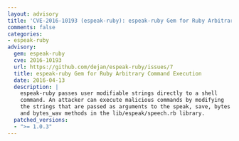 ```yaml
---
layout: advisory
title: 'CVE-2016-10193 (espeak-ruby): espeak-ruby Gem for Ruby Arbitrary Command Execution'
comments: false
categories:
- espeak-ruby
advisory:
  gem: espeak-ruby
  cve: 2016-10193
  url: https://github.com/dejan/espeak-ruby/issues/7
  title: espeak-ruby Gem for Ruby Arbitrary Command Execution
  date: 2016-04-13
  description: |
    espeak-ruby passes user modifiable strings directly to a shell
    command. An attacker can execute malicious commands by modifying
    the strings that are passed as arguments to the speak, save, bytes
    and bytes_wav methods in the lib/espeak/speech.rb library.
  patched_versions:
  - ">= 1.0.3"
---
```

